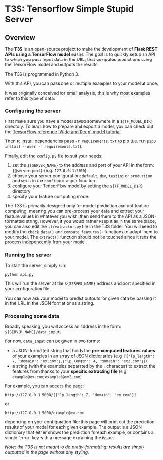 # T3S: Tensorflow Simple Stupid Server
## Overview
The **T3S** is an open-source project to make the development of **Flask REST APIs using a TensorFlow model** easier. The goal is to quickly setup an API to which you pass input data in the URL, that computes predictions using the TensorFlow model and outputs the results.

The T3S is programmed in Python 3.

With this API, you can pass one or multiple examples to your model at once.

It was originally conceived for email analysis, this is why most examples refer to this type of data.

### Configuring the server
First make sure you have a model saved somewhere in a `${TF_MODEL_DIR}` directory. To learn how to prepare and export a model, you can check out the [TensorFlow reference 'Wide and Deep' model tutorial](https://www.tensorflow.org/tutorials/wide_and_deep).

Then to install dependencies pass `-r requirements.txt` to pip (i.e. run `pip3 install --user -r requirements.txt`).

Finally, edit the `config.py` file to suit your needs:
1. set the `${SERVER_NAME}` to the address and port of your API in the form: `{@server:port}` (e.g. `127.0.0.1:5000`)
2. choose your server configuration: `default`, `dev`, `testing` or `production` and
set it in the `configure_app()` function
3. configure your TensorFlow model by setting the `${TF_MODEL_DIR}` directory
4. specify your feature computing mode:

The T3S is primarily designed only for model prediction and not feature computing, meaning you can pre-process your data and extract your feature values in whatever you wish, then send them to the API as a JSON-formatted string.
However, if you would rather keep it all in the same place, you can also edit the `tf/extractor.py` file in the T3S folder. You will need to modify the `check_data()` and `compute_features()` functions to adapt them to your model. The `extract()` function should not be touched since it runs the process independently from your model.

### Running the server
To start the server, simply run:

```
python api.py
```

This will run the server at the `${SERVER_NAME}` address and port specified in your configuration file.

You can now ask your model to predict outputs for given data by passing it in the URL
in the JSON format or as a string.

### Processing some data
Broadly speaking, you will access an address in the form: `${SERVER_NAME}/data_input`.

For now, `data_input` can be given in two forms:

- a JSON-formatted string that holds the **pre-computed features values** of your examples in an array of JSON dictionaries
(e.g. `[{"lp_length": 7, "domain": "ex.com"},{"lp_length": 4, "domain": "ex2.com"}]`)
- a string (with the examples separated by the ``;`` character) to extract the features from thanks to your **specific extracting file**
(e.g. `example@ex.com;example2@ex2.com`)

For example, you can access the page:

`http://127.0.0.1:5000/[{"lp_length": 7, "domain": "ex.com"}]`

or

`http://127.0.0.1:5000/example@ex.com`

depending on your configuration file: this page will print out the prediction results of your model for each given example. The output is a JSON dictionary that either shows the prediction foreach example, or contains a single 'error' key with a message explaining the issue.

*Note: the T3S is not meant to do pretty-formatting: results are simply outputted in the page without any styling.*
